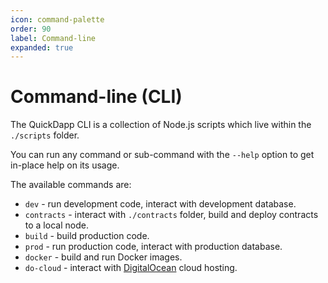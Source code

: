 ```yaml
---
icon: command-palette
order: 90
label: Command-line
expanded: true
---
```


# Command-line (CLI)

The QuickDapp CLI is a collection of Node.js scripts which live within the `./scripts` folder. 

You can run any command or sub-command with the `--help` option to get in-place help on its usage.


The available commands are:

* `dev` - run development code, interact with development database.
* `contracts` - interact with `./contracts` folder, build and deploy contracts to a local node.
* `build` - build production code.
* `prod` - run production code, interact with production database.
* `docker` - build and run Docker images.
* `do-cloud` - interact with [DigitalOcean](https://www.digitalocean.com/) cloud hosting.
